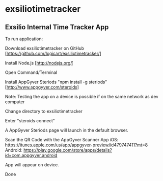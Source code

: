 exsiliotimetracker
==================

Exsilio Internal Time Tracker App
--------------------------------------------------------------------------------------------------------------------------------

To run application:

Download exsiliotimetracker on GitHub [https://github.com/logicart/exsiliotimetracker/]

Install Node.js [http://nodejs.org/]

Open Command/Terminal

Install AppGyver Steriods "npm install -g steriods" [http://www.appgyver.com/steroids]

Note: Testing the app on a device is possible if on the same network as dev computer

Change directory to exsiliotimetracker

Enter "steroids connect"

A AppGyver Steriods page will launch in the default browser. 

Scan the QR Code with the AppGyver Scanner App
iOS: https://itunes.apple.com/us/app/appgyver-preview/id479747411?mt=8
Android: https://play.google.com/store/apps/details?id=com.appgyver.android

App will appear on device.

Done


